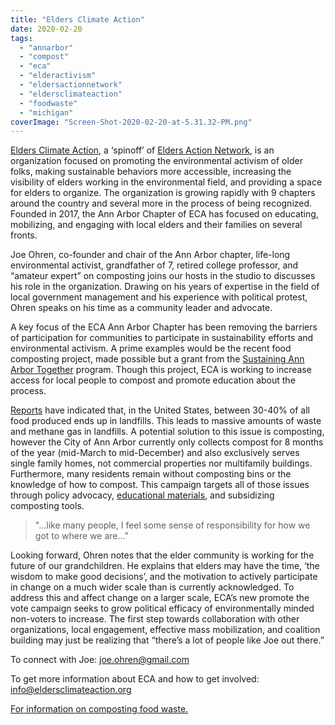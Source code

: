 ```yaml
---
title: "Elders Climate Action"
date: 2020-02-20
tags: 
  - "annarbor"
  - "compost"
  - "eca"
  - "elderactivism"
  - "eldersactionnetwork"
  - "eldersclimateaction"
  - "foodwaste"
  - "michigan"
coverImage: "Screen-Shot-2020-02-20-at-5.31.32-PM.png"
---
```


[Elders Climate Action](https://www.eldersclimateaction.org/), a ‘spinoff’ of [Elders Action Network](https://eldersaction.org/), is an organization focused on promoting the environmental activism of older folks, making sustainable behaviors more accessible, increasing the visibility of elders working in the environmental field, and providing a space for elders to organize. The organization is growing rapidly with 9 chapters around the country and several more in the process of being recognized. Founded in 2017, the Ann Arbor Chapter of ECA has focused on educating, mobilizing, and engaging with local elders and their families on several fronts. 

Joe Ohren, co-founder and chair of the Ann Arbor chapter, life-long environmental activist, grandfather of 7, retired college professor, and “amateur expert” on composting joins our hosts in the studio to discusses his role in the organization. Drawing on his years of expertise in the field of local government management and his experience with political protest, Ohren speaks on his time as a community leader and advocate. 

A key focus of the ECA Ann Arbor Chapter has been removing the barriers of participation for communities to participate in sustainability efforts and environmental activism. A prime examples would be the recent food composting project, made possible but a grant from the [Sustaining Ann Arbor Together](https://www.a2gov.org/departments/city-administrator/Pages/Sustainable-Ann-Arbor-.aspx) program. Though this project, ECA is working to increase access for local people to compost and promote education about the process. 

[Reports](https://www.usda.gov/foodwaste/faqs) have indicated that, in the United States, between 30-40% of all food produced ends up in landfills. This leads to massive amounts of waste and methane gas in landfills. A potential solution to this issue is composting, however the City of Ann Arbor currently only collects compost for 8 months of the year (mid-March to mid-December) and also exclusively serves single family homes, not commercial properties nor multifamily buildings. Furthermore, many residents remain without composting bins or the knowledge of how to compost. This campaign targets all of those issues through policy advocacy, [educational materials](https://www.eldersclimateaction.org/wp-content/uploads/2019/04/AA-chapter-Compost.pdf), and subsidizing composting tools. 

> "...like many people, I feel some sense of responsibility for how we got to where we are..."

Looking forward, Ohren notes that the elder community is working for the future of our grandchildren. He explains that elders may have the time, ‘the wisdom to make good decisions’, and the motivation to actively participate in change on a much wider scale than is currently acknowledged. To address this and affect change on a larger scale, ECA’s new promote the vote campaign seeks to grow political efficacy of environmentally minded non-voters to increase. The first step towards collaboration with other organizations, local engagement, effective mass mobilization, and coalition building may just be realizing that “there’s a lot of people like Joe out there.”

To connect with Joe: [joe.ohren@gmail.com](mailto:joe.ohren@gmail.com)

To get more information about ECA and how to get involved: [info@eldersclimateaction.org](mailto:info@eldersclimateaction.org)

[For information on composting food waste.](https://www.eldersclimateaction.org/wp-content/uploads/2019/04/AA-chapter-Compost.pdf)

